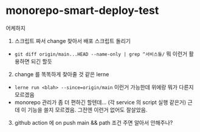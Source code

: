 # monorepo-smart-deploy-test
어케하지


1. 스크립트 짜서 change 찾아서 배포 스크립트 돌리기
  - `git diff origin/main...HEAD --name-only | grep ^서비스들/` 뭐 이런거 활용하면 되긴 할듯
2. change 를 똑똑하게 찾아줄 것 같은 lerne
  - `lerne run <blah> --since=origin/main` 이런거 가능한데 위에랑 뭐가 다른지 모르겠음
  - monorepo 관리가 좀 더 편하긴 할텐데... (각 service 의 script 실행 같은거) 근데 이 기능을 쓸지 모르겠음. 그전엔 이런거 없어도 잘살았음.
3. github action 에 on push main && path 조건 주면 알아서 안해주나? 
